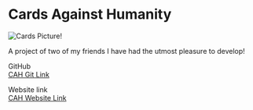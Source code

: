 # Cards Against Humanity

![Cards Picture!](https://media.discordapp.net/attachments/702911139280846868/834828718161133638/unknown.png?width=1003&height=382 'Cards Picture')

A project of two of my friends I have had the utmost pleasure to develop!

GitHub  
[CAH Git Link](https://github.com/Nikug/cards-against-humanity)

Website link  
[CAH Website Link](https://pelit.space/)
